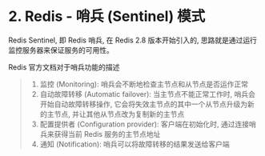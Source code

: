 # 2. Redis - 哨兵 (Sentinel) 模式

Redis Sentinel, 即 Redis 哨兵, 在 Redis 2.8 版本开始引入的, 思路就是通过运行监控服务器来保证服务的可用性。

Redis 官方文档对于哨兵功能的描述
> 1. 监控 (Monitoring): 哨兵会不断地检查主节点和从节点是否运作正常
> 2. 自动故障转移 (Automatic failover): 当主节点不能正常工作时, 哨兵会开始自动故障转移操作, 它会将失效主节点的其中一个从节点升级为新的主节点, 并让其他从节点改为复制新的主节点 
> 3. 配置提供者 (Configuration provider): 客户端在初始化时, 通过连接哨兵来获得当前 Redis 服务的主节点地址
> 4. 通知 (Notification): 哨兵可以将故障转移的结果发送给客户端

